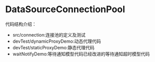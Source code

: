 # DataSourceConnectionPool

代码结构介绍：
- src/connection:连接池的定义及测试
- devTest/dynamicProxyDemo:动态代理代码
- devTest/staticProxyDemo:静态代理代码
- waitNotifyDemo:等待通知模型代码已经改进的等待通知超时模型代码

